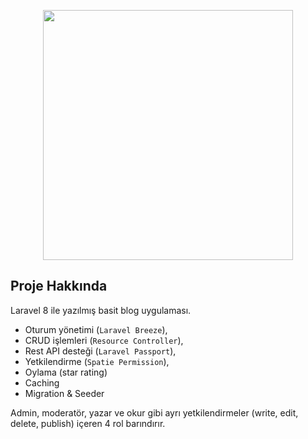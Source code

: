 <p align="center"><a href="https://laravel.com" target="_blank"><img src="https://raw.githubusercontent.com/laravel/art/master/logo-lockup/5%20SVG/2%20CMYK/1%20Full%20Color/laravel-logolockup-cmyk-red.svg" width="400"></a></p>

## Proje Hakkında

Laravel 8 ile yazılmış basit blog uygulaması. 

* Oturum yönetimi (`Laravel Breeze`),
* CRUD işlemleri (`Resource Controller`), 
* Rest API desteği (`Laravel Passport`), 
* Yetkilendirme (`Spatie Permission`), 
* Oylama (star rating)
* Caching
* Migration & Seeder

Admin, moderatör, yazar ve okur gibi ayrı yetkilendirmeler (write, edit, delete, publish) içeren 4 rol barındırır.

